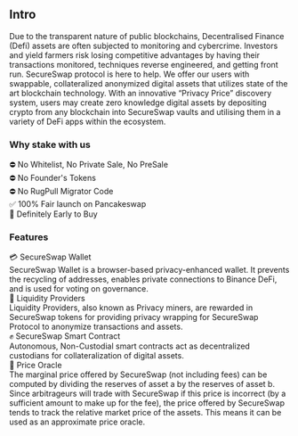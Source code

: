 ## Intro

Due to the transparent nature of public blockchains, Decentralised Finance (Defi) assets are often subjected to monitoring and cybercrime. Investors and yield farmers risk losing competitive advantages by having their transactions monitored, techniques reverse engineered, and getting front run. 
SecureSwap protocol is here to help. We offer our users with swappable, collateralized anonymized digital assets that utilizes state of the art blockchain technology. 
With an innovative “Privacy Price” discovery system, users may create zero knowledge digital assets by depositing crypto from any blockchain into SecureSwap vaults and utilising them in a variety of DeFi apps within the ecosystem.

### Why stake with us

⛔ No Whitelist, No Private Sale, No PreSale </br>
⛔ No Founder's Tokens </br>
⛔ No RugPull Migrator Code </br>
✅ 100% Fair launch on Pancakeswap </br>
🚀 Definitely Early to Buy </br>

### Features

💳 SecureSwap Wallet </br>
SecureSwap Wallet is a browser-based privacy-enhanced wallet. It prevents the recycling of addresses, enables private connections to Binance DeFi, and is used for voting on governance. </br>
💱 Liquidity Providers </br>
Liquidity Providers, also known as Privacy miners, are rewarded in SecureSwap tokens for providing privacy wrapping for SecureSwap Protocol to anonymize transactions and assets. </br>
✊ SecureSwap Smart Contract </br>
Autonomous, Non-Custodial smart contracts act as decentralized custodians for collateralization of digital assets. </br>
🤖 Price Oracle </br>
The marginal price offered by SecureSwap (not including fees) can be computed by dividing the reserves of asset a by the reserves of asset b. Since arbitrageurs will trade with SecureSwap if this price is incorrect (by a sufficient amount to make up for the fee), the price offered by SecureSwap tends to track the relative market price of the assets. This means it can be used as an approximate price oracle. </br>

